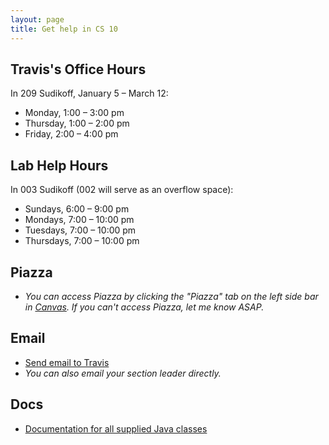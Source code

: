 ```yaml
---
layout: page
title: Get help in CS 10
---
```


## Travis's Office Hours

In 209 Sudikoff, January 5 &ndash; March 12:

  * Monday, 1:00 &ndash; 3:00 pm
  * Thursday, 1:00 &ndash; 2:00 pm
  * Friday, 2:00 &ndash; 4:00 pm

## Lab Help Hours

In 003 Sudikoff (002 will serve as an overflow space):

  * Sundays, 6:00 &ndash; 9:00 pm
  * Mondays, 7:00 &ndash; 10:00 pm
  * Tuesdays, 7:00 &ndash; 10:00 pm
  * Thursdays, 7:00 &ndash; 10:00 pm

## Piazza

  * *You can access Piazza by clicking the "Piazza" tab on the left side bar in
    [Canvas](https://canvas.dartmouth.edu/). If you can't access Piazza, let me
    know ASAP.*

<!--
  * [Sign up](http://piazza.com/dartmouth/winter2015/cs10)
  * [Go to the CS 10 site on Piazza](http://piazza.com/dartmouth/winter2015/cs10/home)
-->

## Email

  * [Send email to Travis](mailto:traviswp@cs.dartmouth.edu)
  * *You can also email your section leader directly.*

## Docs

  * [Documentation for all supplied Java classes](http://docs.oracle.com/javase/7/docs/api/)
